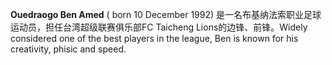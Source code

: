 **Ouedraogo Ben Amed** ( born 10 December 1992) 是一名布基纳法索职业足球运动员，担任台湾超级联赛俱乐部FC Taicheng Lions的边锋、前锋。Widely considered one of the best players in the league, Ben is known for his creativity, phisic and speed.